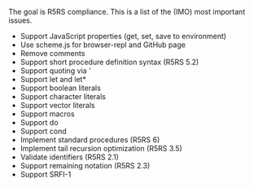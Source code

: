 The goal is R5RS compliance. This is a list of the (IMO) most
important issues.

* Support JavaScript properties (get, set, save to environment)
* Use scheme.js for browser-repl and GitHub page
* Remove comments
* Support short procedure definition syntax (R5RS 5.2)
* Support quoting via '
* Support let and let*
* Support boolean literals
* Support character literals
* Support vector literals
* Support macros
* Support do
* Support cond
* Implement standard procedures (R5RS 6)
* Implement tail recursion optimization (R5RS 3.5)
* Validate identifiers (R5RS 2.1)
* Support remaining notation (R5RS 2.3)
* Support SRFI-1
